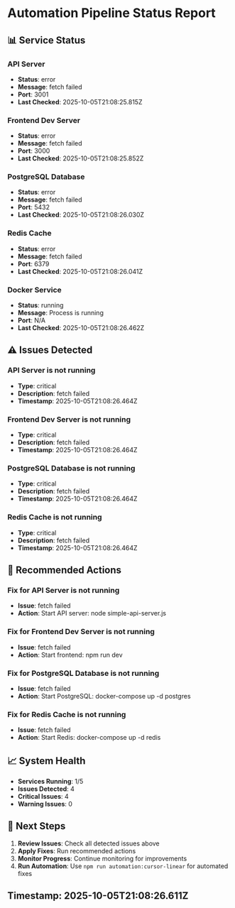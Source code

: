 
# Automation Pipeline Status Report

## 📊 **Service Status**


### API Server
- **Status**: error
- **Message**: fetch failed
- **Port**: 3001
- **Last Checked**: 2025-10-05T21:08:25.815Z

### Frontend Dev Server
- **Status**: error
- **Message**: fetch failed
- **Port**: 3000
- **Last Checked**: 2025-10-05T21:08:25.852Z

### PostgreSQL Database
- **Status**: error
- **Message**: fetch failed
- **Port**: 5432
- **Last Checked**: 2025-10-05T21:08:26.030Z

### Redis Cache
- **Status**: error
- **Message**: fetch failed
- **Port**: 6379
- **Last Checked**: 2025-10-05T21:08:26.041Z

### Docker Service
- **Status**: running
- **Message**: Process is running
- **Port**: N/A
- **Last Checked**: 2025-10-05T21:08:26.462Z


## ⚠️ **Issues Detected**


### API Server is not running
- **Type**: critical
- **Description**: fetch failed
- **Timestamp**: 2025-10-05T21:08:26.464Z

### Frontend Dev Server is not running
- **Type**: critical
- **Description**: fetch failed
- **Timestamp**: 2025-10-05T21:08:26.464Z

### PostgreSQL Database is not running
- **Type**: critical
- **Description**: fetch failed
- **Timestamp**: 2025-10-05T21:08:26.464Z

### Redis Cache is not running
- **Type**: critical
- **Description**: fetch failed
- **Timestamp**: 2025-10-05T21:08:26.464Z


## 🔧 **Recommended Actions**


### Fix for API Server is not running
- **Issue**: fetch failed
- **Action**: Start API server: node simple-api-server.js

### Fix for Frontend Dev Server is not running
- **Issue**: fetch failed
- **Action**: Start frontend: npm run dev

### Fix for PostgreSQL Database is not running
- **Issue**: fetch failed
- **Action**: Start PostgreSQL: docker-compose up -d postgres

### Fix for Redis Cache is not running
- **Issue**: fetch failed
- **Action**: Start Redis: docker-compose up -d redis


## 📈 **System Health**

- **Services Running**: 1/5
- **Issues Detected**: 4
- **Critical Issues**: 4
- **Warning Issues**: 0

## 🎯 **Next Steps**

1. **Review Issues**: Check all detected issues above
2. **Apply Fixes**: Run recommended actions
3. **Monitor Progress**: Continue monitoring for improvements
4. **Run Automation**: Use `npm run automation:cursor-linear` for automated fixes

## Timestamp: 2025-10-05T21:08:26.611Z
